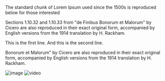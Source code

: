 The standard chunk of Lorem Ipsum used since the 1500s is reproduced below for those interested

<p>Sections 1.10.32 and 1.10.33 from "de Finibus Bonorum et Malorum" by Cicero are also reproduced in their exact original form, accompanied by English versions from the 1914 translation by H. Rackham.</p>

<p>This is the first line. And this is the second line.</p>

<p>Bonorum et Malorum" by Cicero are also reproduced in their exact original form, accompanied by English versions from the 1914 translation by H. Rackham.</p>

![image](https://i.imgur.com/ydnAi5N.png)
![video](https://i.imgur.com/RmJPeCl.gif)
